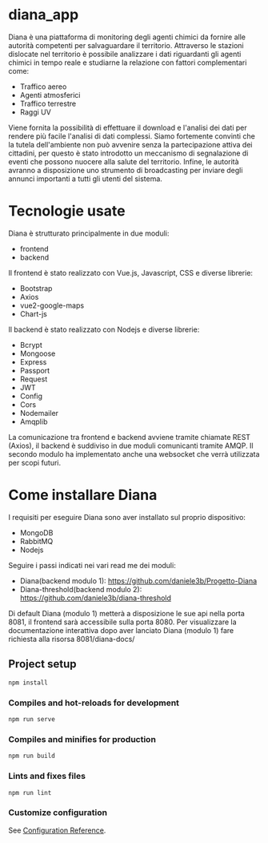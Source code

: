 # diana_app

Diana è una piattaforma di monitoring degli agenti chimici da fornire alle autorità competenti per salvaguardare il territorio. Attraverso le stazioni dislocate nel territorio è possibile analizzare i dati riguardanti gli agenti chimici in tempo reale e studiarne la relazione con fattori complementari come:

* Traffico aereo
* Agenti atmosferici
* Traffico terrestre
* Raggi UV
 
Viene fornita la possibilità di effettuare il download e l'analisi dei dati per rendere più facile l'analisi di dati complessi.
Siamo fortemente convinti che la tutela dell'ambiente non può avvenire senza la partecipazione attiva dei cittadini, per questo è stato introdotto un meccanismo di segnalazione di eventi che possono nuocere alla salute del territorio. Infine, le autorità avranno a disposizione uno strumento di broadcasting per inviare degli annunci importanti a tutti gli utenti del sistema.
 
# Tecnologie usate

Diana è strutturato principalmente in due moduli:

* frontend
* backend

Il frontend è stato realizzato con Vue.js, Javascript, CSS e diverse librerie:

* Bootstrap
* Axios
* vue2-google-maps
* Chart-js

Il backend è stato realizzato con Nodejs e diverse librerie:

* Bcrypt
* Mongoose
* Express
* Passport
* Request
* JWT
* Config
* Cors
* Nodemailer
* Amqplib

La comunicazione tra frontend e backend avviene tramite chiamate REST (Axios), il backend è suddiviso in due moduli comunicanti tramite AMQP. Il secondo modulo ha implementato anche una websocket che verrà utilizzata per scopi futuri.

# Come installare Diana

I requisiti per eseguire Diana sono aver installato sul proprio dispositivo:

* MongoDB
* RabbitMQ
* Nodejs

Seguire i passi indicati nei vari read me dei moduli:

* Diana(backend modulo 1): https://github.com/daniele3b/Progetto-Diana
* Diana-threshold(backend modulo 2): https://github.com/daniele3b/diana-threshold


Di default Diana (modulo 1) metterà a disposizione le sue api nella porta 8081, il frontend sarà accessibile sulla porta 8080.
Per visualizzare la documentazione interattiva dopo aver lanciato Diana (modulo 1) fare richiesta alla risorsa 8081/diana-docs/





## Project setup
```
npm install
```

### Compiles and hot-reloads for development
```
npm run serve
```

### Compiles and minifies for production
```
npm run build
```

### Lints and fixes files
```
npm run lint
```

### Customize configuration
See [Configuration Reference](https://cli.vuejs.org/config/).


